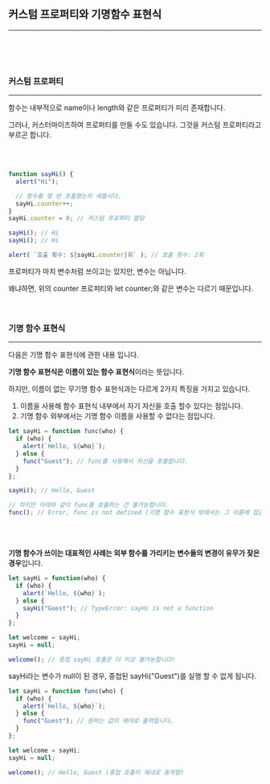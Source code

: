 ## 커스텀 프로퍼티와 기명함수 표현식

---
<br><br><br>

### 커스텀 프로퍼티

---

함수는 내부적으로 name이나 length와 같은 프로퍼티가 미리 존재합니다.

그러나, 커스터마이즈하여 프로퍼티를 만들 수도 있습니다. 그것을 커스텀 프로퍼티라고 부르곤 합니다.

<br><br>

```jsx
function sayHi() {
  alert("Hi");

  // 함수를 몇 번 호출했는지 세봅시다.
  sayHi.counter++;
}
sayHi.counter = 0; // 커스텀 프로퍼티 할당

sayHi(); // Hi
sayHi(); // Hi

alert( `호출 횟수: ${sayHi.counter}회` ); // 호출 횟수: 2회
```

프로퍼티가 마치 변수처럼 쓰이고는 있지만, 변수는 아닙니다.

왜냐하면, 위의 counter 프로퍼티와 let counter;와 같은 변수는 다르기 때문입니다.
<br><br><br>

### 기명 함수 표현식

---

다음은 기명 함수 표현식에 관한 내용 입니다.

**기명 함수 표현식은 이름이 있는 함수 표현식**이라는 뜻입니다.

하지만, 이름이 없는 무기명 함수 표현식과는 다르게 2가지 특징을 가지고 있습니다.

1. 이름을 사용해 함수 표현식 내부에서 자기 자신을 호출 할수 있다는 점입니다.
2. 기명 함수 외부에서는 기명 함수 이름을 사용할 수 없다는 점입니다.

```jsx
let sayHi = function func(who) {
  if (who) {
    alert(`Hello, ${who}`);
  } else {
    func("Guest"); // func를 사용해서 자신을 호출합니다.
  }
};

sayHi(); // Hello, Guest

// 하지만 아래와 같이 func를 호출하는 건 불가능합니다.
func(); // Error, func is not defined (기명 함수 표현식 밖에서는 그 이름에 접근할 수 없습니다.)
```

<br><br>

**기명 함수가 쓰이는 대표적인 사례는 외부 함수를 가리키는 변수들의 변경이 유무가 잦은 경우**입니다.

```jsx
let sayHi = function(who) {
  if (who) {
    alert(`Hello, ${who}`);
  } else {
    sayHi("Guest"); // TypeError: sayHi is not a function
  }
};

let welcome = sayHi;
sayHi = null;

welcome(); // 중첩 sayHi 호출은 더 이상 불가능합니다!
```

sayHi라는 변수가 null이 된 경우, 중첩된 sayHi("Guest")를 실행 할 수 없게 됩니다.

 

```jsx
let sayHi = function func(who) {
  if (who) {
    alert(`Hello, ${who}`);
  } else {
    func("Guest"); // 원하는 값이 제대로 출력됩니다.
  }
};

let welcome = sayHi;
sayHi = null;

welcome(); // Hello, Guest (중첩 호출이 제대로 동작함)
```